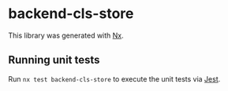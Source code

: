 # backend-cls-store

This library was generated with [Nx](https://nx.dev).

## Running unit tests

Run `nx test backend-cls-store` to execute the unit tests via [Jest](https://jestjs.io).
